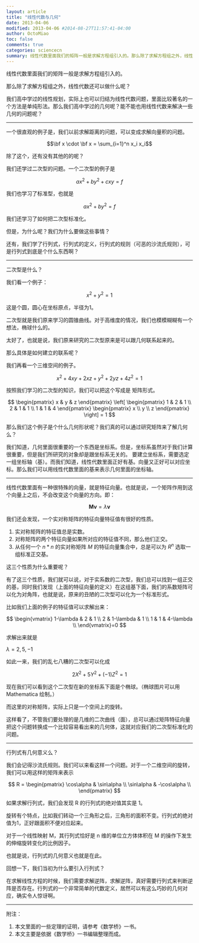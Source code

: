 ```yaml
---
layout: article
title: "线性代数与几何"
date: 2013-04-06
modified: 2013-04-06 #2014-08-27T11:57:41-04:00
author: OctoMiao
toc: false
comments: true
categories: sciencecn
summary: 线性代数里面我们的矩阵一般是求解方程组引入的。那么除了求解方程组之外，线性代数还可以做什么呢？
---
```


线性代数里面我们的矩阵一般是求解方程组引入的。

那么除了求解方程组之外，线性代数还可以做什么呢？

我们高中学过的线性规划，实际上也可以归结为线性代数问题，里面比较著名的一个方法是单纯形法。那么我们高中学过的几何呢？能不能也用线性代数来解决一些几何的问题呢？

------

一个很直观的例子是，我们以前求解距离的问题，可以变成求解向量积的问题。

$$\bf x \cdot \bf x = \sum_{i=1}^n x_i x_i$$

除了这个，还有没有其他的的呢？

我们还学过二次型的问题。一个二次型的例子是

$$a x^2  + b y^2 +c xy = f$$

我们也学习了标准型，也就是

$$a x^2 + b y^2 = f$$

我们还学习了如何把二次型标准化。

但是，为什么呢？我们为什么要做这些事情？

还有，我们学了行列式，行列式的定义，行列式的规则（可恶的沙流氏规则），可是行列式到底是个什么东西啊？

------

二次型是什么？

我们看一个例子：

$$x^2 + y^2 = 1$$

这是个圆，圆心在坐标原点，半径为1。

二次型就是我们原来学习的圆锥曲线。对于高维度的情况，我们也模模糊糊有一个想法，椭球什么的。

太好了，也就是说，我们原来研究的二次型原来是可以跟几何联系起来的。

那么具体是如何建立的联系呢？

我们再看一个三维空间的例子。

$$x^2 + 4xy + 2xz + y^2 + 2yz + 4z^2 = 1$$

按照我们学习的二次型的知识，我们可以把这个写成是 矩阵形式。


$$
\begin{pmatrix}
x & y & z
\end{pmatrix}
\left[
\begin{pmatrix}
1 & 2 & 1 \\
2 & 1 & 1 \\
1 & 1 & 4
\end{pmatrix}
\begin{pmatrix}
x \\ y \\ z
\end{pmatrix}
\right] = 1
$$

那么我们这个例子是个什么几何形状呢？我们真的可以通过研究矩阵来了解几何么？

我们知道，几何里面很重要的一个东西是坐标系。但是，坐标系虽然对于我们计算很重要，但是我们所研究的对象却是跟坐标系无关的。
要建立坐标系，需要选定一组坐标轴（基）。而我们知道，线性代数里面正好有基。向量又正好可以对应坐标。那么我们可以用线性代数里面的基来表示几何里面的坐标轴。

-----

线性代数里面有一种很特殊的向量，就是特征向量。也就是说，一个矩阵作用到这个向量上之后，不会改变这个向量的方向。即：


$$\mathbf M \mathbf v = \lambda \mathbf v$$

我们还会发现，一个实对称矩阵的特征向量特征值有很好的性质。

1. 实对称矩阵的特征值总是实数。
2. 对称矩阵的两个特征向量如果所对应的特征值不同，那么他们正交。
3. 从任何一个 $n*n$ 的实对称矩阵 $M$ 的特征向量集合中，总是可以为 $R^n$  选取一组标准正交基。

这三个性质为什么重要呢？

有了这三个性质，我们就可以说，对于实系数的二次型，我们总可以找到一组正交的基，同时我们发现（上面的特征向量的定义）在这组基下面，我们的系数矩阵可以化为对角阵，也就是说，原来的丑陋的二次型可以化为一个标准形式。

比如我们上面的例子的特征值可以求解出来：

$$
\begin{vmatrix}
  1-\lambda & 2 & 1 \\
2 & 1-\lambda & 1 \\
1 & 1 & 4-\lambda \\
\end{vmatrix}=0
$$

求解出来就是

$\lambda =2,5,-1$

如此一来，我们的乱七八糟的二次型可以化成

$$2 X^2 + 5 Y^2 + (-1)Z^2 = 1$$

现在我们可以看到这个二次型在新的坐标系下面是个椭球。（椭球图片可以用 Mathematica 绘制。）

而这里的对称矩阵，实际上只是一个空间上的旋转。

这样看了，不管我们要处理的是几维的二次曲线（面），总可以通过矩阵特征向量把这个问题转换成一个比较容易看出来的几何体，这就对应我们的二次型标准化的问题。


-----

行列式有几何意义么？

我们会记得沙流氏规则。我们可以来看这样一个问题。对于一个二维空间的旋转，我们可以用这样的矩阵来表示

$$
R = \begin{pmatrix}
\cos\alpha & \sin\alpha \\
\sin\alpha & -\cos\alpha \\
\end{pmatrix}
$$

如果求解行列式，我们会发现 R 的行列式的绝对值其实是 1。

旋转有个特点，比如我们转动一个三角形之后，三角形的面积不变。行列式的绝对值为1，正好跟面积不便对应起来。

对于一个线性映射 M，其行列式恰好是 n 维的单位立方体体积在 M 的操作下发生的伸缩旋转变化的比例因子。

也就是说，行列式的几何意义也就是在此。

回想一下，我们当初为什么要引入行列式？

在求解线性方程的时候，我们需要求解逆阵，求解逆阵，真好需要行列式来判断逆阵是否存在。行列式的一个非常简单的代数定义，居然可以有这么巧妙的几何对应，确实令人惊讶啊。





-----

附注：

1. 本文里面的一些定理的证明，请参考《数学桥》一书。
2. 本文主要是依据《数学桥》一书编辑整理而成。
